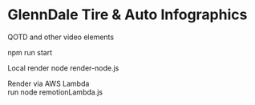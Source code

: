 # GlennDale Tire & Auto Infographics
 QOTD and other video elements


npm run start 

Local render 
node render-node.js


Render via AWS Lambda  
run node remotionLambda.js
